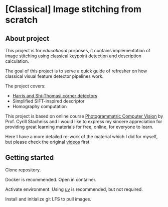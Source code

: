 # \[Classical\] Image stitching from scratch

## About project

This project is for *educational* purposes, it contains implementation of image stitching using classical keypoint detection and description calculation.

The goal of this project is to serve a quick guide of refresher on how classical visual feature detector pipelines work.

The project covers:

- [Harris and Shi-Thomasi corner detectors](00_keypoints.ipynb)
- Simplified SIFT-inspired descriptor
- Homography computation

This project is based on online course [Photogrammatric Computer Vision](https://www.ipb.uni-bonn.de/online-training-pcv/index.html) by Prof. Cyrill Stachniss and I would like to express my sincere appreciation for providing great learning materials for free, online, for everyone to learn.

Here I have a more detailed re-work of the material which I did for myself, but please check the original [videos](https://www.youtube.com/playlist?list=PLgnQpQtFTOGTPQhKBOGgjTgX-mzpsOGOX) first.

## Getting started

Clone repository.

Docker is recommended. Open in container.

Activate environment. Using [uv](https://docs.astral.sh/uv/) is recommended, but not required.

Install and initialize git LFS to pull images.


